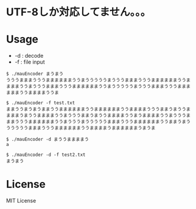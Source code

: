 # UTF-8しか対応してません。。。

# Usage
- \-d : decode
- \-f : file input  

```
$ ./mauEncoder まうまう
うううまままうううままままままううまうううううまうううまままうううままままままううままままううまうううまままうううままままままううまうううううまうううまままうううままままままううままままううま

$ ./mauEncoder -f test.txt
ままううまうまうままううままままままううままままままううままままうううままうまううままままうまううままままううまうううままうまううままままううまうままままううまうううまままうううままままままううまうううまうううううまままうううままままままううままうまううううううまままうううままままままううままままうままままままうまうま

$ ./mauEncoder -d まううままままう
a

$ ./mauEncoder -d -f test2.txt
まうまう
```

# License
MIT License